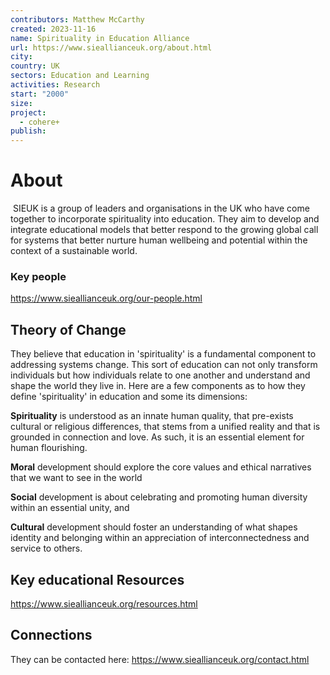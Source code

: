 ```yaml
---
contributors: Matthew McCarthy
created: 2023-11-16
name: Spirituality in Education Alliance
url: https://www.sieallianceuk.org/about.html
city: 
country: UK
sectors: Education and Learning
activities: Research
start: "2000"
size: 
project:
  - cohere+
publish:
---
```


# About 

 SIEUK is a group of leaders and organisations in the UK who have come together to incorporate spirituality into education. They aim to develop and integrate  educational models that better respond to the growing global call for systems that better nurture human wellbeing and potential within the context of a sustainable world.

### Key people 

https://www.sieallianceuk.org/our-people.html
## Theory of Change 

They believe that education in 'spirituality' is a fundamental component to addressing systems change. This sort of education can not only transform individuals but how individuals relate to one another and understand and shape the world they live in. Here are a few components as to how they define 'spirituality' in education and some its dimensions: 

**Spirituality** is understood as an innate human quality, that pre-exists cultural or religious differences, that stems from a unified reality and that is grounded in connection and love. As such, it is an essential element for human flourishing.  
  
**Moral** development should explore the core values and ethical narratives that we want to see in the world  
  
**Social** development is about celebrating and promoting human diversity within an essential unity, and  
  
**Cultural** development should foster an understanding of what shapes identity and belonging within an appreciation of interconnectedness and service to others.
## Key educational Resources 

https://www.sieallianceuk.org/resources.html
## Connections 

They can be contacted here: https://www.sieallianceuk.org/contact.html
